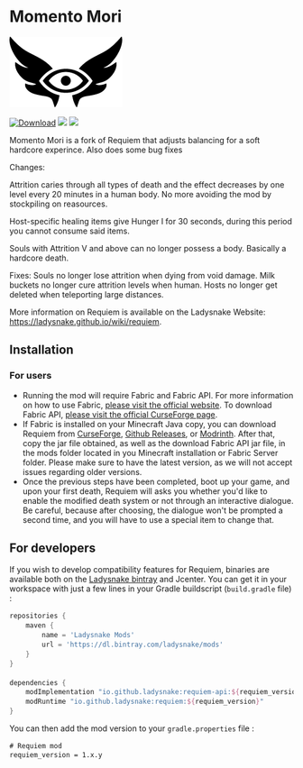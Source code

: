 # Momento Mori

![](https://raw.githubusercontent.com/Ladysnake/Requiem/master/requiem-logo-200x125.png)

[![Download](https://curse.nikky.moe/api/img/265729?logo)](https://curse.nikky.moe/api/url/265729) ![](https://jitpack.io/v/ladysnake/dissolution.svg) ![](https://img.shields.io/github/issues/ladysnake/requiem.svg)

Momento Mori is a fork of Requiem that adjusts balancing for a soft hardcore experince. Also does some bug fixes

Changes:

Attrition caries through all types of death and the effect decreases by one level every 20 minutes in a human body. No more avoiding the mod by stockpiling on reasources.

Host-specific healing items give Hunger I for 30 seconds, during this period you cannot consume said items.

Souls with Attrition V and above can no longer possess a body. Basically a hardcore death.

Fixes:
Souls no longer lose attrition when dying from void damage.
Milk buckets no longer cure attrition levels when human.
Hosts no longer get deleted when teleporting large distances.


More information on Requiem is available on the Ladysnake Website: https://ladysnake.github.io/wiki/requiem.

## Installation

### For users

- Running the mod will require Fabric and Fabric API. For more information on how to use Fabric, [please visit the official website](https://fabricmc.net/). To download Fabric API, [please visit the official CurseForge page](https://minecraft.curseforge.com/projects/fabric).
- If Fabric is installed on your Minecraft Java copy, you can download Requiem from [CurseForge](https://minecraft.curseforge.com/projects/requiem), [Github Releases](https://github.com/Ladysnake/Requiem/releases), or [Modrinth](https://modrinth.com/mod/requiem). After that, copy the jar file obtained, as well as the download Fabric API jar  file, in the mods folder located in you Minecraft installation or Fabric Server folder. Please make sure to have the latest version, as we will  not accept issues regarding older versions.
- Once the previous steps have been completed, boot up your game, and  upon your first death, Requiem will asks you whether you'd like to  enable the modified death system or not through an interactive dialogue. Be careful, because after choosing, the dialogue won't be prompted a  second time, and you will have to use a special item to change that.

## For developers

If you wish to develop compatibility features for Requiem, binaries are available both on the [Ladysnake bintray](https://bintray.com/ladysnake/mods/requiem/) and Jcenter. You can get it in your workspace with just a few lines in your Gradle buildscript (`build.gradle` file) :

```gradle
repositories {
    maven {
        name = 'Ladysnake Mods'
        url = 'https://dl.bintray.com/ladysnake/mods'
    }
}

dependencies {
    modImplementation "io.github.ladysnake:requiem-api:${requiem_version}"
    modRuntime "io.github.ladysnake:requiem:${requiem_version}"
}
```

You can then add the mod version to your `gradle.properties` file :
```properties
# Requiem mod
requiem_version = 1.x.y
```


